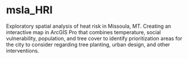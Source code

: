 # msla_HRI
Exploratory spatial analysis of heat risk in Missoula, MT. Creating an interactive map in ArcGIS Pro that combines temperature, social vulnerability, population, and tree cover to identify prioritization areas for the city to consider regarding tree planting, urban design, and other interventions.
